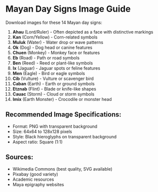 # Mayan Day Signs Image Guide

Download images for these 14 Mayan day signs:

1. **Ahau** (Lord/Ruler) - Often depicted as a face with distinctive markings
2. **Kan** (Corn/Yellow) - Corn-related symbols
3. **Muluk** (Water) - Water drop or wave patterns
4. **Ok** (Dog) - Dog head or canine features
5. **Chuen** (Monkey) - Monkey face or features
6. **Eb** (Road) - Path or road symbols
7. **Ben** (Reed) - Reed or plant-like symbols
8. **Ix** (Jaguar) - Jaguar spots or feline features
9. **Men** (Eagle) - Bird or eagle symbols
10. **Cib** (Vulture) - Vulture or scavenger bird
11. **Caban** (Earth) - Earth or ground symbols
12. **Etznab** (Flint) - Blade or knife-like shapes
13. **Cauac** (Storm) - Cloud or storm symbols
14. **Imix** (Earth Monster) - Crocodile or monster head

## Recommended Image Specifications:
- Format: PNG with transparent background
- Size: 64x64 to 128x128 pixels
- Style: Black hieroglyphs on transparent background
- Aspect ratio: Square (1:1)

## Sources:
- Wikimedia Commons (best quality, SVG available)
- Pixabay (good variety)
- Academic resources
- Maya epigraphy websites
